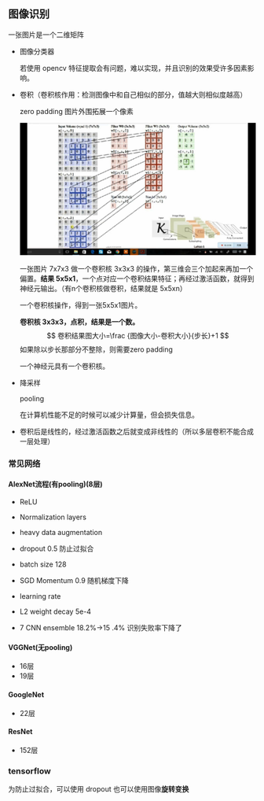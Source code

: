 ## 图像识别

一张图片是一个二维矩阵

- 图像分类器

  若使用 opencv 特征提取会有问题，难以实现，并且识别的效果受许多因素影响。

- 卷积（卷积核作用：检测图像中和自己相似的部分，值越大则相似度越高）

  zero padding 图片外围拓展一个像素

  ![卷积](卷积.jpg)

  一张图片 7x7x3 做一个卷积核 3x3x3 的操作，第三维会三个加起来再加一个偏置。**结果 5x5x1**，一个点对应一个卷积结果特征；再经过激活函数，就得到神经元输出。（有n个卷积核做卷积，结果就是 5x5xn）

  一个卷积核操作，得到一张5x5x1图片。

  **卷积核 3x3x3，点积，结果是一个数。**
  $$
  卷积结果图大小=\frac {图像大小-卷积大小}{步长}+1
  $$
  如果除以步长那部分不整除，则需要zero padding

  一个神经元具有一个卷积核。

- 降采样

  pooling 

  在计算机性能不足的时候可以减少计算量，但会损失信息。

- 卷积后是线性的，经过激活函数之后就变成非线性的（所以多层卷积不能合成一层处理）

### 常见网络

#### AlexNet流程(有pooling)(8层)

- ReLU
- Normalization layers
- heavy data augmentation
- dropout 0.5 防止过拟合

- batch size 128 
- SGD Momentum 0.9 随机梯度下降
- learning rate
- L2 weight decay 5e-4
- 7 CNN ensemble 18.2%->15 .4% 识别失败率下降了

#### VGGNet(无pooling)

- 16层
- 19层

#### GoogleNet

- 22层

#### ResNet

- 152层

### tensorflow

为防止过拟合，可以使用 dropout 也可以使用图像**旋转变换**

